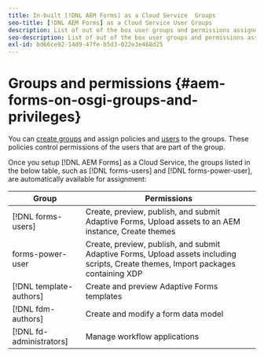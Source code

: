 ```yaml
---
title: In-built [!DNL AEM Forms] as a Cloud Service  Groups 
seo-title: [!DNL AEM Forms] as a Cloud Service User Groups
description: List of out of the box user groups and permissions assigned to each group 
seo-description: List of out of the box user groups and permissions assigned to each group
exl-id: bd66ce92-14d9-47fe-b5d3-022e3e468d25
---
```

# Groups and permissions {#aem-forms-on-osgi-groups-and-privileges}

You can [create groups](https://experienceleague.adobe.com/docs/experience-manager-learn/cloud-service/accessing/aem-users-groups-and-permissions.html#accessing) and assign policies and [users](https://experienceleague.adobe.com/docs/experience-manager-learn/cloud-service/accessing/aem-users-groups-and-permissions.html#accessing) to the groups. These policies control permissions of the users that are part of the group.

Once you setup [!DNL AEM Forms] as a Cloud Service, the groups listed in the below table, such as [!DNL forms-users] and [!DNL forms-power-user], are automatically available for assignment:

|Group|Permissions|
|--- |--- |
|[!DNL forms-users] |Create, preview, publish, and submit Adaptive Forms, Upload assets to an AEM instance, Create themes|
|forms-power-user|Create, preview, publish, and submit Adaptive Forms, Upload assets including scripts, Create themes, Import packages containing XDP|
|[!DNL template-authors]|Create and preview Adaptive Forms templates|
|[!DNL fdm-authors]|Create and modify a form data model|
|[!DNL fd-administrators]|Manage workflow applications|

